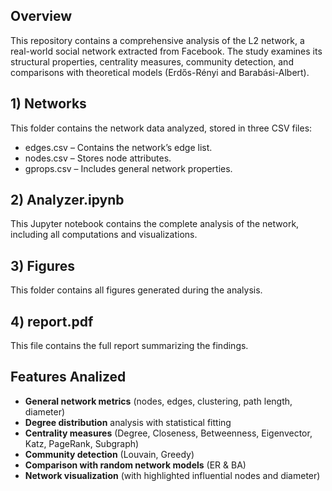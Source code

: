 ## Overview
This repository contains a comprehensive analysis of the L2 network, a real-world social network extracted from Facebook. The study examines its structural properties, centrality measures, community detection, and comparisons with theoretical models (Erdős-Rényi and Barabási-Albert).

## 1) Networks
This folder contains the network data analyzed, stored in three CSV files:
 - edges.csv – Contains the network’s edge list.
 - nodes.csv – Stores node attributes.
 - gprops.csv – Includes general network properties.

## 2) Analyzer.ipynb          
This Jupyter notebook contains the complete analysis of the network, including all computations and visualizations.

## 3) Figures
This folder contains all figures generated during the analysis.

## 4) report.pdf
This file contains the full report summarizing the findings.



## Features Analized
- **General network metrics** (nodes, edges, clustering, path length, diameter)
- **Degree distribution** analysis with statistical fitting
- **Centrality measures** (Degree, Closeness, Betweenness, Eigenvector, Katz, PageRank, Subgraph)
- **Community detection** (Louvain, Greedy)
- **Comparison with random network models** (ER & BA)
- **Network visualization** (with highlighted influential nodes and diameter)

